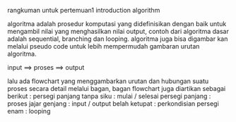 rangkuman untuk pertemuan1 introduction algorithm

algoritma adalah prosedur komputasi yang didefinisikan dengan baik untuk mengambil nilai yang menghasilkan nilai output, contoh dari algoritma dasar adalah sequential, branching dan looping. algoritma juga bisa digambar kan melalui pseudo code untuk lebih mempermudah gambaran urutan algoritma.

input ==> proses ==> output

lalu ada flowchart yang menggambarkan urutan dan hubungan suatu proses secara detail melalui bagan, bagan flowchart juga diartikan sebagai berikut : 
persegi panjang tanpa siku : mulai / selesai
persegi panjang : proses
jajar genjang : input / output
belah ketupat : perkondisian
persegi enam : looping

